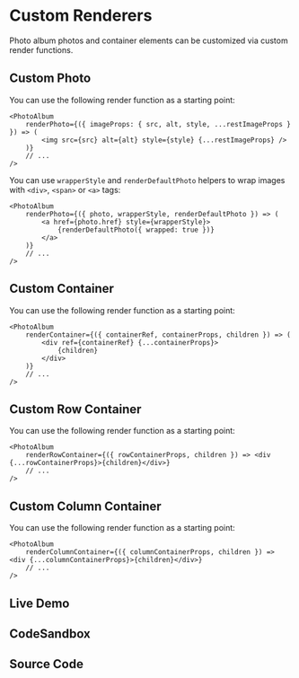 # Custom Renderers

Photo album photos and container elements can be customized via custom render functions.

## Custom Photo

You can use the following render function as a starting point:

```tsx
<PhotoAlbum
    renderPhoto={({ imageProps: { src, alt, style, ...restImageProps } }) => (
        <img src={src} alt={alt} style={style} {...restImageProps} />
    )}
    // ...
/>
```

You can use `wrapperStyle` and `renderDefaultPhoto` helpers to wrap images with `<div>`, `<span>` or `<a>` tags:

```tsx
<PhotoAlbum
    renderPhoto={({ photo, wrapperStyle, renderDefaultPhoto }) => (
        <a href={photo.href} style={wrapperStyle}>
            {renderDefaultPhoto({ wrapped: true })}
        </a>
    )}
    // ...
/>
```

## Custom Container

You can use the following render function as a starting point:

```tsx
<PhotoAlbum
    renderContainer={({ containerRef, containerProps, children }) => (
        <div ref={containerRef} {...containerProps}>
            {children}
        </div>
    )}
    // ...
/>
```

## Custom Row Container

You can use the following render function as a starting point:

```tsx
<PhotoAlbum
    renderRowContainer={({ rowContainerProps, children }) => <div {...rowContainerProps}>{children}</div>}
    // ...
/>
```

## Custom Column Container

You can use the following render function as a starting point:

```tsx
<PhotoAlbum
    renderColumnContainer={({ columnContainerProps, children }) => <div {...columnContainerProps}>{children}</div>}
    // ...
/>
```

## Live Demo

<CustomRenderers />

## CodeSandbox

<CodeSandboxLink suffix="custom-renderers" file="src/App.tsx" />

## Source Code

<GitHubLink suffix="custom-renderers" />
